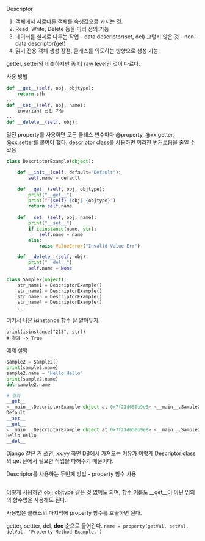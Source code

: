 Descriptor

1. 객체에서 서로다른 객체를 속성값으로 가지는 것.
2. Read, Write, Delete 등을 미리 정의 가능
3. 데이터를 실제로 다루는 작업 - data descriptor(set, del) 그렇지 않은 것 - non-data descriptor(get)
4. 읽기 전용 객체 생성 장점, 클래스를 의도하는 방향으로 생성 가능

getter, setter와 비슷하지만 좀 더 raw level인 것이 다르다.

사용 방법

```python
def __get__(self, obj, objtype): 
    return sth
...
def __set__(self, obj, name):
    invariant 삽입 가능
...
def __delete__(self, obj):
```

일전 property를 사용하면 모든 클래스 변수마다 @property, @xx.getter, @xx.setter를 붙여야 했다. descriptor class를 사용하면 이러한 번거로움을 줄일 수 있음

```python
class DescriptorExample(object):

    def __init__(self, default="Default"):
        self.name = default

    def __get__(self, obj, objtype): 
        print("__get__")
        print(f"{self} {obj} {objtype}")
        return self.name
        
    def __set__(self, obj, name):
        print("__set__")
        if isinstance(name, str):
            self.name = name
        else:
            raise ValueError("Invalid Value Err")

    def __delete__(self, obj):
        print("__del__")
        self.name = None
        
class Sample2(object):
    str_name1 = DescriptorExample()
    str_name2 = DescriptorExample()
    str_name3 = DescriptorExample()
    str_name4 = DescriptorExample()
    ...
```

여기서 나온 isinstance 함수 잘 알아두자.

```
print(isinstance("213", str))
# 결과 -> True
```

예제 실행
```python
sample2 = Sample2()
print(sample2.name)
sample2.name = "Hello Hello"
print(sample2.name)
del sample2.name

# 결과
__get__
<__main__.DescriptorExample object at 0x7f21d650b9e8> <__main__.Sample2 object at 0x7f21d650ba20> <class '__main__.Sample2'>
Default
__set__
__get__
<__main__.DescriptorExample object at 0x7f21d650b9e8> <__main__.Sample2 object at 0x7f21d650ba20> <class '__main__.Sample2'>
Hello Hello
__del__
```

Django 같은 거 쓰면, xx.yy 하면 DB에서 가져오는 이유가 이렇게 Descriptor class의 get 단에서 필요한 작업을 다해주기 때문이다.


Descriptor를 사용하는 두번째 방법 - property 함수 사용

```python

```

이렇게 사용하면 obj, objtype 같은 것 없어도 되며, 함수 이름도 __get__이 아닌 임의의 함수명을 사용해도 된다.

사용법은 클래스의 마지막에 property 함수를 호출하면 된다.

getter, settter, del, __doc__ 순으로 들어간다.
`name = property(getVal, setVal, delVal, 'Property Method Example.')`


